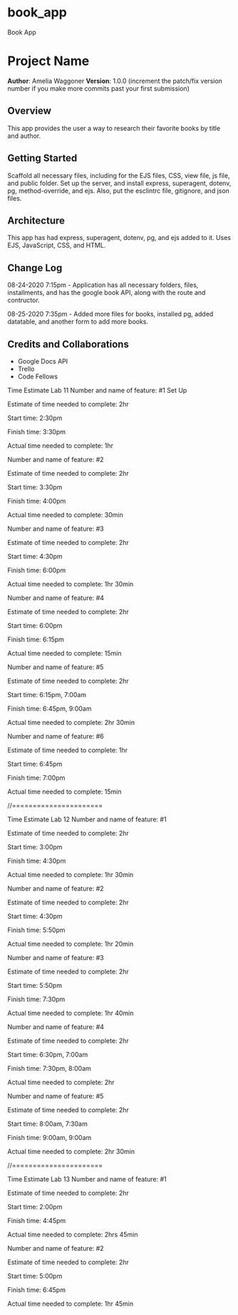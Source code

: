# book_app
Book App

# Project Name

**Author**: Amelia Waggoner
**Version**: 1.0.0 (increment the patch/fix version number if you make more commits past your first submission)

## Overview
<!-- Provide a high level overview of what this application is and why you are building it, beyond the fact that it's an assignment for a Code 301 class. (i.e. What's your problem domain?) -->
This app provides the user a way to research their favorite books by title and author.

## Getting Started
<!-- What are the steps that a user must take in order to build this app on their own machine and get it running? -->
Scaffold all necessary files, including for the EJS files, CSS, view file, js file, and public folder. Set up the server, and install express, superagent, dotenv, pg, method-override, and ejs. Also, put the esclintrc file, gitignore, and json files.

## Architecture
<!-- Provide a detailed description of the application design. What technologies (languages, libraries, etc) you're using, and any other relevant design information. -->
This app has had express, superagent, dotenv, pg, and ejs added to it. Uses EJS, JavaScript, CSS, and HTML.

## Change Log
<!-- Use this area to document the iterative changes made to your application as each feature is successfully implemented. Use time stamps. Here's an examples:

01-01-2001 4:59pm - Application now has a fully-functional express server, with GET and POST routes for the book resource. -->

08-24-2020 7:15pm - Application has all necessary folders, files, installments, and has the google book API, along with the route and contructor.

08-25-2020 7:35pm - Added more files for books, installed pg, added datatable, and another form to add more books.


## Credits and Collaborations
<!-- Give credit (and a link) to other people or resources that helped you build this application. -->
* Google Docs API
* Trello
* Code Fellows

Time Estimate Lab 11
Number and name of feature: #1 Set Up

Estimate of time needed to complete: 2hr

Start time: 2:30pm

Finish time: 3:30pm

Actual time needed to complete: 1hr

Number and name of feature: #2

Estimate of time needed to complete: 2hr

Start time: 3:30pm

Finish time: 4:00pm

Actual time needed to complete: 30min

Number and name of feature: #3 

Estimate of time needed to complete: 2hr

Start time: 4:30pm

Finish time: 6:00pm

Actual time needed to complete: 1hr 30min

Number and name of feature: #4 

Estimate of time needed to complete: 2hr

Start time: 6:00pm

Finish time: 6:15pm

Actual time needed to complete: 15min

Number and name of feature: #5 

Estimate of time needed to complete: 2hr

Start time: 6:15pm, 7:00am

Finish time: 6:45pm, 9:00am

Actual time needed to complete: 2hr 30min

Number and name of feature: #6 

Estimate of time needed to complete: 1hr

Start time: 6:45pm

Finish time: 7:00pm

Actual time needed to complete: 15min

//======================

Time Estimate Lab 12
Number and name of feature: #1 

Estimate of time needed to complete: 2hr

Start time: 3:00pm

Finish time: 4:30pm

Actual time needed to complete: 1hr 30min

Number and name of feature: #2

Estimate of time needed to complete: 2hr

Start time: 4:30pm

Finish time: 5:50pm

Actual time needed to complete: 1hr 20min

Number and name of feature: #3 

Estimate of time needed to complete: 2hr

Start time: 5:50pm

Finish time: 7:30pm

Actual time needed to complete: 1hr 40min

Number and name of feature: #4 

Estimate of time needed to complete: 2hr

Start time: 6:30pm, 7:00am

Finish time: 7:30pm, 8:00am

Actual time needed to complete: 2hr

Number and name of feature: #5 

Estimate of time needed to complete: 2hr

Start time: 8:00am, 7:30am

Finish time: 9:00am, 9:00am

Actual time needed to complete: 2hr 30min


//======================

Time Estimate Lab 13
Number and name of feature: #1 

Estimate of time needed to complete: 2hr

Start time: 2:00pm

Finish time: 4:45pm

Actual time needed to complete: 2hrs 45min

Number and name of feature: #2

Estimate of time needed to complete: 2hr

Start time: 5:00pm

Finish time: 6:45pm

Actual time needed to complete: 1hr 45min
